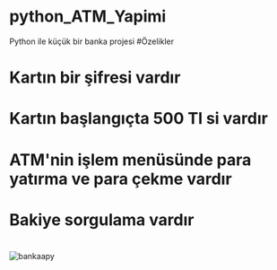 # python_ATM_Yapimi
Python ile küçük bir banka projesi
#Özelikler
# Kartın bir şifresi vardır
# Kartın başlangıçta 500 Tl si vardır
# ATM'nin işlem menüsünde para yatırma ve para çekme vardır
# Bakiye sorgulama vardır
#
![bankaapy](https://github.com/azatdicle/python_ATM_Yapimi/assets/75863129/03d029c6-a099-4f0d-9d2d-c936ea678453)
